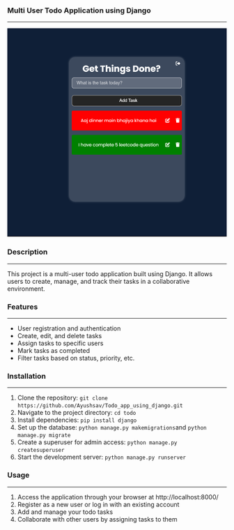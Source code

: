 ### Multi User Todo Application using Django
---
![Todo App Screenshot](https://raw.githubusercontent.com/Ayushsav/Todo_app_using_django/c49a051ea6dee5429ea6e2e7a05a2f0299ab1ec7/todo/todo/static/js/Screenshot%20(24).png)

### Description
---
This project is a multi-user todo application built using Django. It allows users to create, manage, and track their tasks in a collaborative environment.

### Features
---
- User registration and authentication
- Create, edit, and delete tasks
- Assign tasks to specific users
- Mark tasks as completed
- Filter tasks based on status, priority, etc.

### Installation
---
1. Clone the repository: `git clone https://github.com/Ayushsav/Todo_app_using_django.git`
2. Navigate to the project directory: `cd todo`
3. Install dependencies: `pip install django`
4. Set up the database: `python manage.py makemigrations`and `python manage.py migrate`
5. Create a superuser for admin access: `python manage.py createsuperuser`
6. Start the development server: `python manage.py runserver`

### Usage
---
1. Access the application through your browser at http://localhost:8000/
2. Register as a new user or log in with an existing account
3. Add and manage your todo tasks
4. Collaborate with other users by assigning tasks to them
